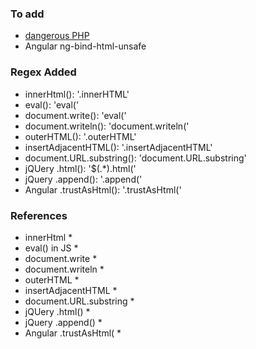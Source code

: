 ### To add
* [dangerous PHP](https://www.eukhost.com/blog/webhosting/dangerous-php-functions-must-be-disabled)
* Angular ng-bind-html-unsafe

### Regex Added
* innerHtml(): '\.innerHTML'
* eval(): 'eval\('
* document.write(): 'eval\('
* document.writeln(): 'document\.writeln\('
* outerHTML(): '\.outerHTML'
* insertAdjacentHTML(): '\.insertAdjacentHTML'
* document.URL.substring(): 'document\.URL\.substring'
* jQUery .html(): '\$\(.*\)\.html\('
* jQuery .append(): '\.append\('
* Angular .trustAsHtml(): '\.trustAsHtml\('

### References
* innerHtml
    * 
* eval() in JS
    * 
* document.write
    * 
* document.writeln
    * 
* outerHTML
    * 
* insertAdjacentHTML
    * 
* document.URL.substring
    * 
* jQUery .html()
    * 
* jQuery .append()
    * 
* Angular .trustAsHtml(
    * 